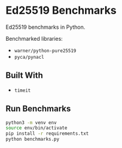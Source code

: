 # Ed25519 Benchmarks

Ed25519 benchmarks in Python.

Benchmarked libraries:

- `warner/python-pure25519`
- `pyca/pynacl`

## Built With

- `timeit`

## Run Benchmarks

```bash
python3 -m venv env
source env/bin/activate
pip install -r requirements.txt
python benchmarks.py
```
